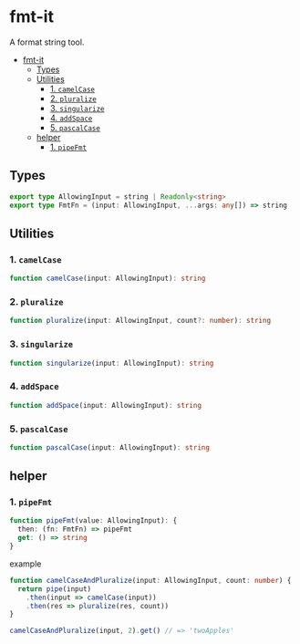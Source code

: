 # fmt-it

A format string tool.

- [fmt-it](#fmt-it)
  - [Types](#types)
  - [Utilities](#utilities)
    - [1. `camelCase`](#1-camelcase)
    - [2. `pluralize`](#2-pluralize)
    - [3. `singularize`](#3-singularize)
    - [4. `addSpace`](#4-addspace)
    - [5. `pascalCase`](#5-pascalcase)
  - [helper](#helper)
    - [1. `pipeFmt`](#1-pipefmt)

## Types

```ts
export type AllowingInput = string | Readonly<string>
export type FmtFn = (input: AllowingInput, ...args: any[]) => string
```

## Utilities 

### 1. `camelCase`

```ts
function camelCase(input: AllowingInput): string
```

### 2. `pluralize`

```ts
function pluralize(input: AllowingInput, count?: number): string
```

### 3. `singularize`

```ts
function singularize(input: AllowingInput): string
```

### 4. `addSpace`

```ts
function addSpace(input: AllowingInput): string
```

### 5. `pascalCase`

```ts
function pascalCase(input: AllowingInput): string
```

## helper

### 1. `pipeFmt`

```ts
function pipeFmt(value: AllowingInput): {
  then: (fn: FmtFn) => pipeFmt
  get: () => string
}
```

example

```ts
function camelCaseAndPluralize(input: AllowingInput, count: number) {
  return pipe(input)
    .then(input => camelCase(input))
    .then(res => pluralize(res, count))
}

camelCaseAndPluralize(input, 2).get() // => 'twoApples'
```
